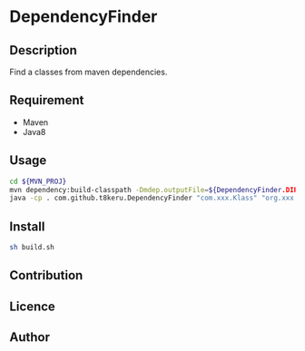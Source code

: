 DependencyFinder
================

## Description
Find a classes from maven dependencies.

## Requirement
* Maven
* Java8

## Usage
```bash
cd ${MVN_PROJ}
mvn dependency:build-classpath -Dmdep.outputFile=${DependencyFinder.DIR}/classpath.txt
java -cp . com.github.t8keru.DependencyFinder "com.xxx.Klass" "org.xxx.Klass"
```

## Install
```bash
sh build.sh
```

## Contribution

## Licence

## Author
